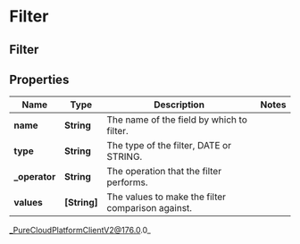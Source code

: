 # Filter

## Filter

## Properties

|Name | Type | Description | Notes|
|------------ | ------------- | ------------- | -------------|
| **name** | **String** | The name of the field by which to filter. | |
| **type** | **String** | The type of the filter, DATE or STRING. | |
| **_operator** | **String** | The operation that the filter performs. | |
| **values** | **[String]** | The values to make the filter comparison against. | |



_PureCloudPlatformClientV2@176.0.0_
